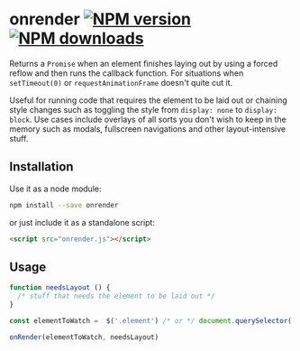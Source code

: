 # onrender [![NPM version](https://img.shields.io/npm/v/onrender.svg?style=flat)](https://www.npmjs.com/package/onrender) [![NPM downloads](https://img.shields.io/npm/dm/onrender.svg?style=flat)](https://npmjs.org/package/onrender)


Returns a `Promise` when an element finishes laying out by using a forced reflow and then runs the callback function. For situations when `setTimeout(0)` or `requestAnimationFrame` doesn't quite cut it.

Useful for running code that requires the element to be laid out or chaining style changes such as toggling the style from `display: none` to `display: block`. Use cases include overlays of all sorts you don't wish to keep in the memory such as modals, fullscreen navigations and other layout-intensive stuff.

## Installation
Use it as a node module:
```bash
npm install --save onrender
```
or just include it as a standalone script:
```html
<script src="onrender.js"></script>
```

## Usage
```javascript
function needsLayout () {
  /* stuff that needs the element to be laid out */
}

const elementToWatch =  $('.element') /* or */ document.querySelector('.element')

onRender(elementToWatch, needsLayout)
```
